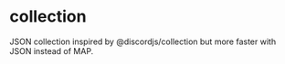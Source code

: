 # collection
JSON collection inspired by @discordjs/collection but more faster with JSON instead of MAP.
